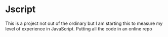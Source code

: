 # Jscript
This is a project not out of the ordinary but I am starting this to measure my level of experience in JavaScript. Putting all the code in an online repo
